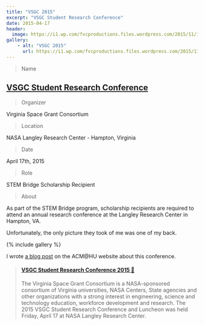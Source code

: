 ```yaml
---
title: "VSGC 2015"
excerpt: "VSGC Student Research Conference"
date: 2015-04-17
header:
  image: https://i1.wp.com/fvcproductions.files.wordpress.com/2015/11/17247649195_4b1578d460_b.jpg
gallery:
    - alt: "VSGC 2015"
      url: https://i1.wp.com/fvcproductions.files.wordpress.com/2015/11/17247649195_4b1578d460_b.jpg
---
```


> Name

## <a title="VSGC Student Research Conference" href="https://www.vsgc.odu.edu/src/" target="_blank" rel="noopener">VSGC Student Research Conference</a>

> Organizer

Virginia Space Grant Consortium

> Location

NASA Langley Research Center - Hampton, Virginia

> Date

April 17th, 2015

> Role

STEM Bridge Scholarship Recipient

> About

As part of the STEM Bridge program, scholarship recipients are required to attend an annual research conference at the Langley Research Center in Hampton, VA.

Unfortunately, the only picture they took of me was one of my back.

{% include gallery %}

I wrote <a href="https://huacm.wordpress.com/2015/04/23/vsgc-student-research-conference-2015/" title="ACM@HU" target="_blank" rel="noopener">a blog post</a> on the ACM@HU website about this conference.

<blockquote class="embedly-card"><h4><a href="https://huacm.wordpress.com/2015/04/23/vsgc-student-research-conference-2015/">VSGC Student Research Conference 2015 💼</a></h4><p>The Virginia Space Grant Consortium is a NASA-sponsored consortium of Virginia universities, NASA Centers, State agencies and other organizations with a strong interest in engineering, science and technology education, workforce development and research. The 2015 VSGC Student Research Conference and Luncheon was held Friday, April 17 at NASA Langley Research Center.</p></blockquote>
